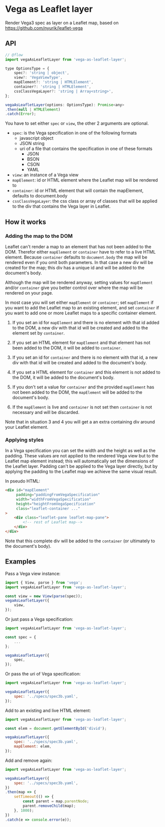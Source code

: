 # Vega as Leaflet layer

Render Vega3 spec as layer on a Leaflet map, based on <https://github.com/nyurik/leaflet-vega>

## API
```javascript
// @flow
import vegaAsLeafletLayer from 'vega-as-leaflet-layer';

type OptionsType = {
    spec?: 'string | object',
    view?: 'VegaViewType',
    mapElement?: 'string | HTMLElement',
    container?: 'string | HTMLElement',
    cssClassVegaLayer?: 'string | Array<string>',
};

vegaAsLeafletLayer(options: OptionsType): Promise<any>
.then(null | HTMLElement)
.catch(Error);

```
You have to set either `spec` or `view`, the other 2 arguments are optional.

* `spec`: is the Vega specification in one of the following formats
    * javascript object
    * JSON string
    * uri of a file that contains the specification in one of these formats
        * JSON
        * BSON
        * CSON
        * YAML
* `view`: an instance of a Vega view
* `mapElement`: id or HTML element where the Leaflet map will be rendered to
* `container`: id or HTML element that will contain the mapElement, defaults to document.body
* `cssClassVegaLayer`: the css class or array of classes that will be applied to the div that contains the Vega layer in Leaflet.

## How it works

### Adding the map to the DOM

Leaflet can't render a map to an element that has not been added to the DOM. Therefor either `mapElement` or `container` have to refer to a live HTML element. Because `container` defaults to `document.body` the map will be rendered even if you omit both parameters. In that case a new div will be created for the map; this div has a unique id and will be added to the document's body.

Although the map will be rendered anyway, setting values for `mapElement` and/or `container` give you better control over where the map will be rendered on your page.

In most case you will set either `mapElement` or `container`; set `mapElement` if you want to add the Leaflet map to an existing element, and set `container` if you want to add one or more Leaflet maps to a specific container element.

1. If you set an id for `mapElement` and there is no element with that id added to the DOM, a new div with that id will be created and added to the element set by `container`.

2. If you set an HTML element for `mapElement` and that element has not been added to the DOM, it will be added to `container`.

3. If you set an id for `container` and there is no element with that id, a new div with that id will be created and added to the document's body.

4. If you set a HTML element for `container` and this element is not added to the DOM, it will be added to the document's body.

5. If you don't set a value for `container` and the provided `mapElement` has not been added to the DOM, the `mapElement` will be added to the document's body.

6. If the `mapElement` is live and `container` is not set then `container` is not necessary and will be discarded.

Note that in situation 3 and 4 you will get a an extra containing div around your Leaflet element.

### Applying styles

In a Vega specification you can set the width and the height as well as the padding. These values are not applied to the rendered Vega view but to the Leaflet map element instead; this will automatically set the dimensions of the Leaflet layer. Padding can't be applied to the Vega layer directly, but by applying the padding to the Leaflet map we achieve the same visual result.

In pseudo HTML:

```html
<div id="mapElement"
     padding="paddingFromVegaSpecification"
     width="widthFromVegaSpecification"
     height="heightFromVegaSpecification"
     class="leaflet-container ..."
>
    <div class="leaflet-pane leaflet-map-pane">
        <!-- rest of Leaflet map-->
    </div>
</div>
```

Note that this complete div will be added to the `container` (or ultimately to the document's body).

## Examples

Pass a Vega view instance:

```javascript
import { View, parse } from 'vega';
import vegaAsLeafletLayer from 'vega-as-leaflet-layer';

const view = new View(parse(spec));
vegaAsLeafletLayer({
    view,
});
```

Or just pass a Vega specification:

```javascript
import vegaAsLeafletLayer from 'vega-as-leaflet-layer';

const spec = {
    ...
};

vegaAsLeafletLayer({
    spec,
});
```

Or pass the uri of Vega specification:

```javascript
import vegaAsLeafletLayer from 'vega-as-leaflet-layer';

vegaAsLeafletLayer({
    spec: '../specs/spec3b.yaml',
});
```

Add to an existing and live HTML element:

```javascript
import vegaAsLeafletLayer from 'vega-as-leaflet-layer';

const elem = document.getElementById('divid');

vegaAsLeafletLayer({
    spec: '../specs/spec3b.yaml',
    mapElement: elem,
});
```

Add and remove again:

```javascript
import vegaAsLeafletLayer from 'vega-as-leaflet-layer';

vegaAsLeafletLayer({
    spec: '../specs/spec3b.yaml',
})
.then(map => {
    setTimeout(() => {
        const parent = map.parentNode;
        parent.removeChild(map);
    }, 1000);
})
.catch(e => console.error(e));

```
